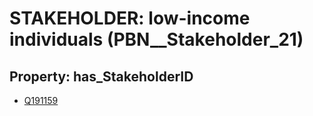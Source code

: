 # STAKEHOLDER: __low-income individuals__ (PBN__Stakeholder_21)

## Property: has_StakeholderID

* [Q191159](Q191159)

